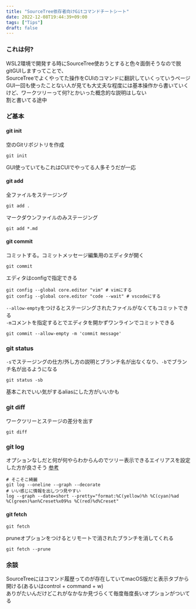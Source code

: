 ```yaml
---
title: "SourceTree依存者向けGitコマンドチートシート"
date: 2022-12-08T19:44:39+09:00
tags: ["Tips"]
draft: false
---
```


### これは何?

WSL2環境で開発する時にSourceTree使おうとすると色々面倒そうなので脱gitGUIしますってことで、  
SourceTreeでよくやってた操作をCUIのコマンドに翻訳していくっていうページ  
GUI一回も使ったことない人が見ても大丈夫な程度には基本操作から書いていくけど、ワークツリーって何?とかいった概念的な説明はしない  
割と書いてる途中

<!--more-->

### ど基本

#### git init

空のGitリポジトリを作成

```
git init
```

GUI使っていてもこれはCUIでやってる人多そうだが一応

#### git add

全ファイルをステージング

```
git add .
```

マークダウンファイルのみステージング

```
git add *.md
```

#### git commit

コミットする。コミットメッセージ編集用のエディタが開く

```
git commit
```

エディタはconfigで指定できる

```
git config --global core.editor "vim" # vimにする
git config --global core.editor "code --wait" # vscodeにする
```

`--allow-empty`をつけるとステージングされたファイルがなくてもコミットできる  
`-m`コメントを指定するとでエディタを開かずワンラインでコミットできる

```
git commit --allow-empty -m 'commit message' 
```

### git status

`-s`でステージングの仕方/外し方の説明とブランチ名が出なくなり、`-b`でブランチ名が出るようになる

```
git status -sb
```

基本これでいい気がするaliasにした方がいいかも

### git diff

ワークツリーとステージの差分を出す
```
git diff
```

### git log

オプションなしだと何が何やらわからんのでツリー表示できるエイリアスを設定した方が良さそう
[参考](https://qiita.com/take4s5i/items/15d8648405f4e7ea3039)

```
# そこそこ綺麗
git log --oneline --graph --decorate
# いい感じに情報を出しつつ見やすい
log --graph --date=short --pretty="format:%C(yellow)%h %C(cyan)%ad %C(green)%an%Creset%x09%s %C(red)%d%Creset"
```

#### git fetch

```
git fetch
```

pruneオプションをつけるとリモートで消されたブランチを消してくれる

```
git fetch --prune
```

### 余談

SourceTreeにはコマンド履歴ってのが存在していてmacOS版だと表示タブから開ける(あるいはcontrol + command + w)  
ありがたいんだけどこれがなかなか見づらくて毎度毎度長いオプションがついてる